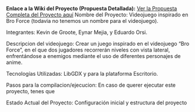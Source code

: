 **Enlace a la Wiki del Proyecto (Propuesta Detallada):**
[Ver la Propuesta Completa del Proyecto
aquí]([https://github.com/TU_USUARIO/TU_REPOSITORIO/wiki/Propuesta-delProyecto----Nombre-del-Juego](https://github.com/MRetnuh/ProyectoFinalVideojuego6thYear/wiki))
Nombre del Proyecto: Videojuego inspirado en Bro Force (todavia no tenemos un nombre para el videojuego).

Integrantes: Kevin de Groote, Eynar Mejia, y Eduardo Orsi.

Descripcion del videojuego: Crear un juego inspirado en el videojuego “Bro Force”, en el que dos jugadores recorrerán niveles con vista lateral, enfrentándose a enemigos mediante el uso de diferentes personajes de anime.

Tecnologías Utilizadas: LibGDX y para la plataforma Escritorio.

Pasos para la compilacion/ejecucion: En caso de querer ejecutar este proyecto, tenes que

Estado Actual del Proyecto: Configuración inicial y estructura del proyecto
